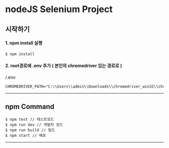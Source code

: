 # nodeJS Selenium Project

## 시작하기

#### 1. npm install 실행
```
$ npm install
```

#### 2. root경로에 .env 추가 ( 본인의 chromedriver 있는 경로로 )
/.env
```
CHROMEDRIVER_PATH="C:\\Users\\admin\\Downloads\\chromedriver_win32\\chromedriver.exe"
```


------------

## npm Command
```
$ npm test // 테스트모드
$ npm run dev // 개발자 모드
$ npm run build // 빌드
$ npm start // 배포
```


------------


